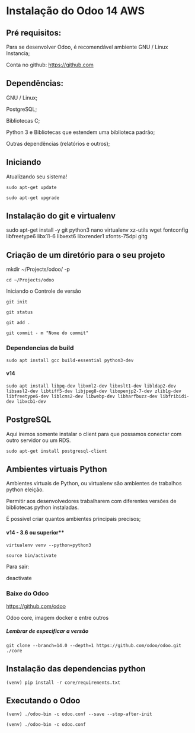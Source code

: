 # Instalação do Odoo 14 AWS
## Pré requisitos: 

Para se desenvolver Odoo, é recomendável ambiente GNU / Linux Instancia;

Conta no github: https://github.com

## Dependências: 

GNU / Linux;

PostgreSQL;

Bibliotecas C;

Python 3 e Bibliotecas que estendem uma biblioteca padrão;

Outras dependências (relatórios e outros);

## Iniciando 

Atualizando seu sistema!

`sudo apt-get update`

`sudo apt-get upgrade`

## Instalação do git e virtualenv

sudo apt-get install -y git python3 nano virtualenv xz-utils wget fontconfig libfreetype6 libx11-6 libxext6 libxrender1 xfonts-75dpi gitg

## Criação de um diretório para o seu projeto 
mkdir ~/Projects/odoo/ -p

`cd ~/Projects/odoo`

Iniciando o Controle de versão 

`git init`

`git status`

`git add .`

`git commit - m "Nome do commit"`

### Dependencias de build 

`sudo apt install gcc build-essential python3-dev`

#### v14

`sudo apt install libpq-dev libxml2-dev libxslt1-dev libldap2-dev libsasl2-dev libtiff5-dev libjpeg8-dev libopenjp2-7-dev zlib1g-dev libfreetype6-dev liblcms2-dev libwebp-dev libharfbuzz-dev libfribidi-dev libxcb1-dev`

## PostgreSQL 

Aqui iremos somente instalar o client para que possamos conectar com outro servidor ou um RDS.

`sudo apt-get install postgresql-client`

##  Ambientes virtuais Python 

Ambientes virtuais de Python, ou virtualenv são ambientes de trabalhos python eleição.

Permitir aos desenvolvedores trabalharem com diferentes versões de bibliotecas python instaladas.

É possivel criar quantos ambientes principais precisos;

#### v14 - 3.6 ou superior**

`virtualenv venv --python=python3`

`source bin/activate`

Para sair:

deactivate

### Baixe do Odoo 
https://github.com/odoo

Odoo core, imagem docker e entre outros

##### Lembrar de especificar a versão
`git clone --branch=14.0 --depth=1 https://github.com/odoo/odoo.git ./core`

##  Instalação das dependencias python 
    
`(venv) pip install -r core/requirements.txt`

##  Executando o Odoo 

`(venv) ./odoo-bin -c odoo.conf --save --stop-after-init`

`(venv) ./odoo-bin -c odoo.conf`
